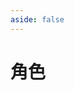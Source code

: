 ```yaml
---
aside: false
---
```

# 角色

<Characters :Character=CHARACTER :City=City :Element=Element :Weapon=Weapon :Game=GameName.ZZZ />

<script setup>
import { City, Element, Weapon } from "../.vitepress/components/zzz/utils";
import { CHARACTER } from "../.vitepress/components/zzz/characters";
import Characters from "../.vitepress/components/Characters.vue";
import { GameName } from "../.vitepress/components/utils";
</script>
